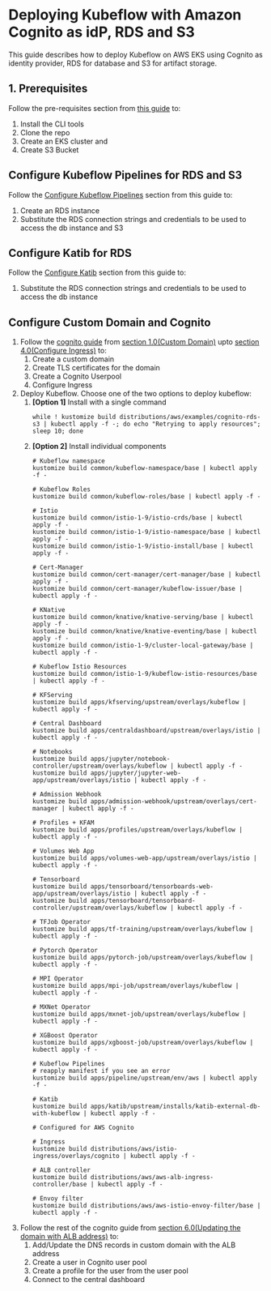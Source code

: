 # Deploying Kubeflow with Amazon Cognito as idP, RDS and S3

This guide describes how to deploy Kubeflow on AWS EKS using Cognito as identity provider, RDS for database and S3 for artifact storage.

## 1. Prerequisites
Follow the pre-requisites section from [this guide](../rds-s3/README.md#1-prerequisites) to:
1. Install the CLI tools
1. Clone the repo
1. Create an EKS cluster and
1. Create S3 Bucket

## Configure Kubeflow Pipelines for RDS and S3

Follow the [Configure Kubeflow Pipelines](../rds-s3/README.md#2-configure-kubeflow-pipelines) section from this guide to:
1. Create an RDS instance
2. Substitute the RDS connection strings and credentials to be used to access the db instance and S3

## Configure Katib for RDS
Follow the [Configure Katib](../rds-s3/README.md#3-configure-katib) section from this guide to:
1. Substitute the RDS connection strings and credentials to be used to access the db instance

## Configure Custom Domain and Cognito

1. Follow the [cognito guide](../cognito/README.md) from [section 1.0(Custom Domain)](../cognito/README.md#10-custom-domain) upto [section 4.0(Configure Ingress)](../cognito/README.md#40-configure-ingress) to:
    1. Create a custom domain
    1. Create TLS certificates for the domain
    1. Create a Cognito Userpool
    1. Configure Ingress
2. Deploy Kubeflow. Choose one of the two options to deploy kubeflow:
    1. **[Option 1]** Install with a single command
        ```
        while ! kustomize build distributions/aws/examples/cognito-rds-s3 | kubectl apply -f -; do echo "Retrying to apply resources"; sleep 10; done
        ```
    1. **[Option 2]** Install individual components
        ```
        # Kubeflow namespace
        kustomize build common/kubeflow-namespace/base | kubectl apply -f -
        
        # Kubeflow Roles
        kustomize build common/kubeflow-roles/base | kubectl apply -f -
        
        # Istio
        kustomize build common/istio-1-9/istio-crds/base | kubectl apply -f -
        kustomize build common/istio-1-9/istio-namespace/base | kubectl apply -f -
        kustomize build common/istio-1-9/istio-install/base | kubectl apply -f -

        # Cert-Manager
        kustomize build common/cert-manager/cert-manager/base | kubectl apply -f -
        kustomize build common/cert-manager/kubeflow-issuer/base | kubectl apply -f -
        
        # KNative
        kustomize build common/knative/knative-serving/base | kubectl apply -f -
        kustomize build common/knative/knative-eventing/base | kubectl apply -f -
        kustomize build common/istio-1-9/cluster-local-gateway/base | kubectl apply -f -
        
        # Kubeflow Istio Resources
        kustomize build common/istio-1-9/kubeflow-istio-resources/base | kubectl apply -f -
        
        # KFServing
        kustomize build apps/kfserving/upstream/overlays/kubeflow | kubectl apply -f -
        
        # Central Dashboard
        kustomize build apps/centraldashboard/upstream/overlays/istio | kubectl apply -f -
        
        # Notebooks
        kustomize build apps/jupyter/notebook-controller/upstream/overlays/kubeflow | kubectl apply -f -
        kustomize build apps/jupyter/jupyter-web-app/upstream/overlays/istio | kubectl apply -f -
        
        # Admission Webhook
        kustomize build apps/admission-webhook/upstream/overlays/cert-manager | kubectl apply -f -
        
        # Profiles + KFAM
        kustomize build apps/profiles/upstream/overlays/kubeflow | kubectl apply -f -
        
        # Volumes Web App
        kustomize build apps/volumes-web-app/upstream/overlays/istio | kubectl apply -f -
        
        # Tensorboard
        kustomize build apps/tensorboard/tensorboards-web-app/upstream/overlays/istio | kubectl apply -f -
        kustomize build apps/tensorboard/tensorboard-controller/upstream/overlays/kubeflow | kubectl apply -f -
        
        # TFJob Operator
        kustomize build apps/tf-training/upstream/overlays/kubeflow | kubectl apply -f -
        
        # Pytorch Operator
        kustomize build apps/pytorch-job/upstream/overlays/kubeflow | kubectl apply -f -
        
        # MPI Operator
        kustomize build apps/mpi-job/upstream/overlays/kubeflow | kubectl apply -f -
        
        # MXNet Operator
        kustomize build apps/mxnet-job/upstream/overlays/kubeflow | kubectl apply -f -
        
        # XGBoost Operator
        kustomize build apps/xgboost-job/upstream/overlays/kubeflow | kubectl apply -f -

        # Kubeflow Pipelines
        # reapply manifest if you see an error
        kustomize build apps/pipeline/upstream/env/aws | kubectl apply -f -

        # Katib
        kustomize build apps/katib/upstream/installs/katib-external-db-with-kubeflow | kubectl apply -f -

        # Configured for AWS Cognito
        
        # Ingress
        kustomize build distributions/aws/istio-ingress/overlays/cognito | kubectl apply -f -

        # ALB controller
        kustomize build distributions/aws/aws-alb-ingress-controller/base | kubectl apply -f -

        # Envoy filter
        kustomize build distributions/aws/aws-istio-envoy-filter/base | kubectl apply -f -        
        ```
1. Follow the rest of the cognito guide from [section 6.0(Updating the domain with ALB address)](../cognito/README.md#60-updating-the-domain-with-ALB-address) to:
    1. Add/Update the DNS records in custom domain with the ALB address
    1. Create a user in Cognito user pool
    1. Create a profile for the user from the user pool
    1. Connect to the central dashboard
